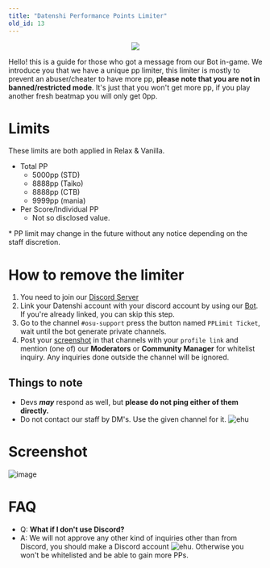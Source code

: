 ```yaml
---
title: "Datenshi Performance Points Limiter"
old_id: 13
---
```

<div style="text-align:center"><img src="https://user-images.githubusercontent.com/10250068/116959299-c8ae3580-accf-11eb-9ca3-15cd662dbca0.png" /></div>

Hello! this is a guide for those who got a message from our Bot in-game. We introduce you that we have a unique pp limiter, this limiter is mostly to prevent an abuser/cheater to have more pp, **please note that you are not in banned/restricted mode**. It's just that you won't get more pp, if you play another fresh beatmap you will only get 0pp.

# Limits

These limits are both applied in Relax & Vanilla.

- Total PP
  - 5000pp (STD)
  - 8888pp (Taiko) 
  - 8888pp (CTB)
  - 9999pp (mania)
- Per Score/Individual PP
  - Not so disclosed value.

\* PP limit may change in the future without any notice depending on the staff discretion.

# How to remove the limiter

1. You need to join our [Discord Server](https://link.troke.id/datenshi) 
2. Link your Datenshi account with your discord account by using our [Bot](https://osu.troke.id/discordtokens). If you're already linked, you can skip this step.
3. Go to the channel `#osu-support` press the button named `PPLimit Ticket`, wait until the bot generate private channels. 
4. Post your [screenshot](https://cdn.discordapp.com/attachments/698597147553169429/816492708356423680/screenshot308.jpg) in that channels with your `profile link` and mention (one of) our **Moderators** or **Community Manager** for whitelist inquiry. Any inquiries done outside the channel will be ignored.

## Things to note

- Devs ***__may__*** respond as well, but **please do not ping either of them directly.**
- Do not contact our staff by DM's. Use the given channel for it. ![ehu](https://user-images.githubusercontent.com/9847780/116959893-1ecbaa80-acc9-11eb-99ce-fd475b89e75c.png)

# Screenshot

![image](https://user-images.githubusercontent.com/10250068/121777556-5b8e9980-cbc5-11eb-9a93-9257b9093494.png)

# FAQ

- Q: **What if I don't use Discord?**
- A: We will not approve any other kind of inquiries other than from Discord, you should make a Discord account ![ehu](https://user-images.githubusercontent.com/9847780/116959893-1ecbaa80-acc9-11eb-99ce-fd475b89e75c.png). Otherwise you won't be whitelisted and be able to gain more PPs.
